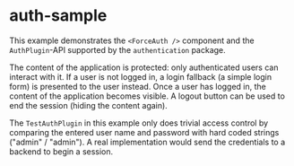 # auth-sample

This example demonstrates the `<ForceAuth />` component and the `AuthPlugin`-API supported by the `authentication` package.

The content of the application is protected: only authenticated users can interact with it.
If a user is not logged in, a login fallback (a simple login form) is presented to the user instead.
Once a user has logged in, the content of the application becomes visible.
A logout button can be used to end the session (hiding the content again).

The `TestAuthPlugin` in this example only does trivial access control by comparing the entered user name and password with hard coded strings ("admin" / "admin").
A real implementation would send the credentials to a backend to begin a session.
